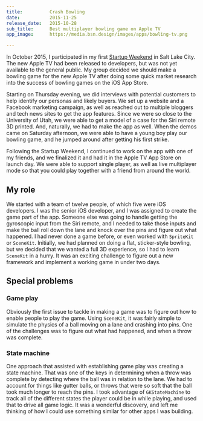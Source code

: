 ```yaml
---
title:          Crash Bowling
date:           2015-11-25
release_date:   2015-10-28
sub_title:      Best multiplayer bowling game on Apple TV
app_image:      https://media.bsn.design/images/apps/bowling-tv.png

---
```


In October 2015, I participated in my first [Startup Weekend](https://en.wikipedia.org/wiki/Startup_Weekend_(organization)) in Salt Lake City. The new Apple TV had been released to developers, but was not yet available to the general public. My group decided we should make a bowling game for the new Apple TV after doing some quick market research into the success of bowling games on the iOS App Store.

<!--more-->

Starting on Thursday evening, we did interviews with potential customers to help identify our personas and likely buyers. We set up a website and a Facebook marketing campaign, as well as reached out to multiple bloggers and tech news sites to get the app features. Since we were so close to the University of Utah, we were able to get a model of a case for the Siri remote 3D printed. And, naturally, we had to make the app as well. When the demos came on Saturday afternoon, we were able to have a young boy play our bowling game, and he jumped around after getting his first strike.

Following the Startup Weekend, I continued to work on the app with one of my friends, and we finalized it and had it in the Apple TV App Store on launch day. We were able to support single player, as well as live multiplayer mode so that you could play together with a friend from around the world.

## My role
We started with a team of twelve people, of which five were iOS developers. I was the senior iOS developer, and I was assigned to create the game part of the app. Someone else was going to handle getting the gyroscopic input from the Siri remote, and I needed to take those inputs and make the ball roll down the lane and knock over the pins and figure out what happened. I had never done a game before, or even worked with `SpriteKit` or `SceneKit`. Initially, we had planned on doing a flat, sticker-style bowling, but we decided that we wanted a full 3D experience, so I had to learn `SceneKit` in a hurry. It was an exciting challenge to figure out a new framework and implement a working game in under two days.

## Special problems

### Game play
Obviously the first issue to tackle in making a game was to figure out how to enable people to play the game. Using `SceneKit`, it was fairly simple to simulate the physics of a ball moving on a lane and crashing into pins. One of the challenges was to figure out what had happened, and when a throw was complete.

### State machine
One approach that assisted with establishing game play was creating a state machine. That was one of the keys in determining when a throw was complete by detecting where the ball was in relation to the lane. We had to account for things like gutter balls, or throws that were so soft that the ball took much longer to reach the pins. I took advantage of `GKStateMachine` to track all of the different states the player could be in while playing, and used that to drive all game logic. It was a wonderful discovery, and left me thinking of how I could use something similar for other apps I was building.
